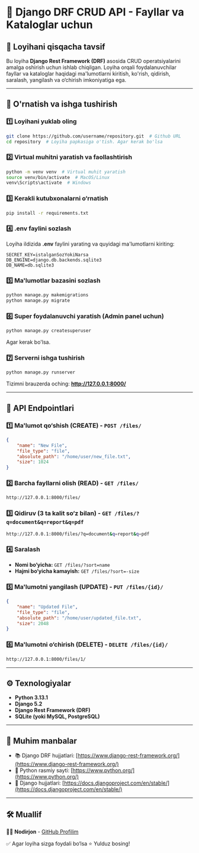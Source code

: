 # 📌 Django DRF CRUD API - Fayllar va Kataloglar uchun

## 📖 Loyihani qisqacha tavsif
Bu loyiha **Django Rest Framework (DRF)** asosida CRUD operatsiyalarini amalga oshirish uchun ishlab chiqilgan.
Loyiha orqali foydalanuvchilar fayllar va kataloglar haqidagi ma'lumotlarni kiritish, ko'rish, qidirish, saralash, yangilash va o‘chirish imkoniyatiga ega.

---

## 🚀 O'rnatish va ishga tushirish

### 1️⃣ **Loyihani yuklab oling**

```bash
git clone https://github.com/username/repository.git  # Github URL
cd repository  # Loyiha papkasiga o'tish. Agar kerak bo'lsa
```

### 2️⃣ **Virtual muhitni yaratish va faollashtirish**

```bash
python -m venv venv  # Virtual muhit yaratish
source venv/bin/activate  # MacOS/Linux
venv\Scripts\activate  # Windows
```

### 3️⃣ **Kerakli kutubxonalarni o‘rnatish**

```bash
pip install -r requirements.txt
```

### 4️⃣ **.env faylini sozlash**
Loyiha ildizida **.env** faylini yarating va quyidagi ma'lumotlarni kiriting:

```
SECRET_KEY=istalganSozYokiNarsa
DB_ENGINE=django.db.backends.sqlite3
DB_NAME=db.sqlite3
```

### 5️⃣ **Ma'lumotlar bazasini sozlash**

```bash
python manage.py makemigrations
python manage.py migrate
```

### 6️⃣ **Super foydalanuvchi yaratish (Admin panel uchun)**

```bash
python manage.py createsuperuser
```
Agar kerak bo'lsa.

### 7️⃣ **Serverni ishga tushirish**

```bash
python manage.py runserver
```

Tizimni brauzerda oching: **http://127.0.0.1:8000/**

---

## 📌 API Endpointlari

### 1️⃣ **Ma'lumot qo‘shish (CREATE)** - `POST /files/`
```json
{
    "name": "New File",
    "file_type": "file",
    "absolute_path": "/home/user/new_file.txt",
    "size": 1024
}
```

### 2️⃣ **Barcha fayllarni olish (READ)** - `GET /files/`
```bash
http://127.0.0.1:8000/files/
```

### 3️⃣ **Qidiruv (3 ta kalit so‘z bilan)** - `GET /files/?q=document&q=report&q=pdf`
```bash
http://127.0.0.1:8000/files/?q=document&q=report&q=pdf
```

### 4️⃣ **Saralash**
- **Nomi bo‘yicha:**  `GET /files/?sort=name`
- **Hajmi bo‘yicha kamayish:** `GET /files/?sort=-size`

### 5️⃣ **Ma'lumotni yangilash (UPDATE)** - `PUT /files/{id}/`
```json
{
    "name": "Updated File",
    "file_type": "file",
    "absolute_path": "/home/user/updated_file.txt",
    "size": 2048
}
```

### 6️⃣ **Ma'lumotni o‘chirish (DELETE)** - `DELETE /files/{id}/`
```bash
http://127.0.0.1:8000/files/1/
```

---

## ⚙️ Texnologiyalar
- **Python 3.13.1**
- **Django 5.2**
- **Django Rest Framework (DRF)**
- **SQLite (yoki MySQL, PostgreSQL)**

---

## 📌 Muhim manbalar
- 📚 Django DRF hujjatlari: [https://www.django-rest-framework.org/](https://www.django-rest-framework.org/)
- 🐍 Python rasmiy sayti: [https://www.python.org/](https://www.python.org/)
- 🚀 Django hujjatlari: [https://docs.djangoproject.com/en/stable/](https://docs.djangoproject.com/en/stable/)

---

## 🛠 Muallif
👨‍💻 **Nodirjon** - [GitHub Profilim](https://github.com/theNodirjon)

✅ Agar loyiha sizga foydali bo‘lsa ⭐ Yulduz bosing!

